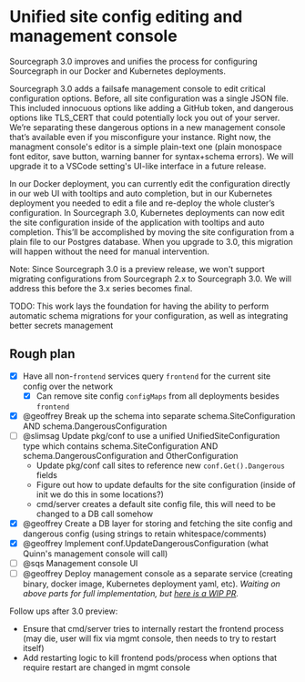 # Unified site config editing and management console

Sourcegraph 3.0 improves and unifies the process for configuring Sourcegraph in our Docker and Kubernetes deployments. 

Sourcegraph 3.0 adds a failsafe management console to edit critical configuration options. Before, all site configuration was a single JSON file. This included innocuous options like adding a GitHub token, and dangerous options like TLS_CERT that could potentially lock you out of your server. We’re separating these dangerous options in a new management console that’s available even if you misconfigure your instance. Right now, the managment console's editor is a simple plain-text one (plain monospace font editor, save button, warning banner for syntax+schema errors). We will upgrade it to a VSCode setting's UI-like interface in a future release. 

In our Docker deployment, you can currently edit the configuration directly in our web UI with tooltips and auto completion, but in our Kubernetes deployment you needed to edit a file and re-deploy the whole cluster’s configuration. In Sourcegraph 3.0, Kubernetes deployments can now edit the site configuration inside of the application with tooltips and auto completion. This’ll be accomplished by moving the site configuration from a plain file to our Postgres database. When you upgrade to 3.0, this migration will happen without the need for manual intervention. 

Note: Since Sourcegraph 3.0 is a preview release, we won't support migrating configurations from Sourcegraph 2.x to Sourcegraph 3.0. We will address this before the 3.x series becomes final. 

TODO: This work lays the foundation for having the ability to perform automatic schema migrations for your configuration, as well as integrating better secrets management 


## Rough plan

- [X] Have all non-`frontend` services query `frontend` for the current site config over the network
  - [X] Can remove site config `configMaps` from all deployments besides `frontend`
- [x] @geoffrey Break up the schema into separate schema.SiteConfiguration AND schema.DangerousConfiguration
- [ ] @slimsag Update pkg/conf to use a unified UnifiedSiteConfiguration type which contains schema.SiteConfiguration AND schema.DangerousConfiguration and OtherConfiguration
    - Update pkg/conf call sites to reference new `conf.Get().Dangerous` fields
    - Figure out how to update defaults for the site configuration (inside of init we do this in some locations?)
    - cmd/server creates a default site config file, this will need to be changed to a DB call somehow
- [X] @geoffrey Create a DB layer for storing and fetching the site config and dangerous config (using strings to retain whitespace/comments)
- [X] @geoffrey Implement conf.UpdateDangerousConfiguration (what Quinn's management console will call)
- [ ] @sqs Management console UI
- [ ] @geoffrey Deploy management console as a separate service (creating binary, docker image, Kubernetes deployment yaml, etc). *Waiting on above parts for full implementation, but [here is a WIP PR](https://github.com/sourcegraph/deploy-sourcegraph/pull/140).*

Follow ups after 3.0 preview:

- Ensure that cmd/server tries to internally restart the frontend process (may die, user will fix via mgmt console, then needs to try to restart itself)
- Add restarting logic to kill frontend pods/process when options that require restart are changed in mgmt console
<!--

Site config keys that should be ONLY visible and editable in the mgmt console:
- log
- appURL
- tls.letsencrypt
- tlsCert
- tlsKey
- httpToHttpsRedirect
- httpStrictTransportSecurity
- useJaeger
- lightstepAccessToken
- lightstepProject
- htmlHeadTop
- htmlHeadBottom
- htmlBodyTop
- htmlBodyBottom
- licenseKey
- auth.providers [auth.provider will be removed]
- auth.allowSignup
- MAYBE: auth.accessTokens [auth.disableAccessTokens will be removed]
- auth.public
[auth.openIDConnect, auth.saml, auth.userIdentityHTTPHeader are deprecated and will be removed]
- update.channel


Other notes:

Site config updating is clunky (Nov 5 release)
K8s deployment can’t edit site config from UI
Critical site config that can break the app (e.g. app url, authentication, tls config, etc.) stored elsewhere. Non critical site config is editable in UI (both k8s deploy and Server).
Solves: secrets in site config are sketchy by storing info in db to give us ability to control access

-->
